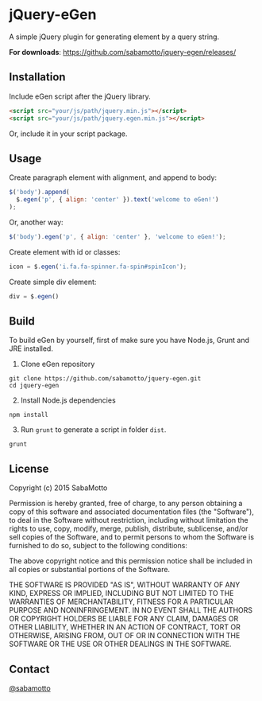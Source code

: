 # jQuery-eGen

A simple jQuery plugin for generating element by a query string.

__For downloads__: https://github.com/sabamotto/jquery-egen/releases/

## Installation

Include eGen script after the jQuery library.

```html
<script src="your/js/path/jquery.min.js"></script>
<script src="your/js/path/jquery.egen.min.js"></script>
```

Or, include it in your script package.

## Usage

Create paragraph element with alignment, and append to body:

```javascript
$('body').append(
  $.egen('p', { align: 'center' }).text('welcome to eGen!')
);
```

Or, another way:

```javascript
$('body').egen('p', { align: 'center' }, 'welcome to eGen!');
```

Create element with id or classes:

```javascript
icon = $.egen('i.fa.fa-spinner.fa-spin#spinIcon');
```

Create simple div element:

```javascript
div = $.egen()
```

## Build

To build eGen by yourself, first of make sure you have Node.js, Grunt and JRE installed.

1. Clone eGen repository

```
git clone https://github.com/sabamotto/jquery-egen.git
cd jquery-egen
```

2. Install Node.js dependencies

```
npm install
```

3. Run `grunt` to generate a script in folder `dist`.

```
grunt
```

## License

Copyright (c) 2015 SabaMotto

Permission is hereby granted, free of charge, to any person obtaining a copy
of this software and associated documentation files (the "Software"), to deal
in the Software without restriction, including without limitation the rights
to use, copy, modify, merge, publish, distribute, sublicense, and/or sell
copies of the Software, and to permit persons to whom the Software is
furnished to do so, subject to the following conditions:

The above copyright notice and this permission notice shall be included in
all copies or substantial portions of the Software.

THE SOFTWARE IS PROVIDED "AS IS", WITHOUT WARRANTY OF ANY KIND, EXPRESS OR
IMPLIED, INCLUDING BUT NOT LIMITED TO THE WARRANTIES OF MERCHANTABILITY,
FITNESS FOR A PARTICULAR PURPOSE AND NONINFRINGEMENT. IN NO EVENT SHALL THE
AUTHORS OR COPYRIGHT HOLDERS BE LIABLE FOR ANY CLAIM, DAMAGES OR OTHER
LIABILITY, WHETHER IN AN ACTION OF CONTRACT, TORT OR OTHERWISE, ARISING FROM,
OUT OF OR IN CONNECTION WITH THE SOFTWARE OR THE USE OR OTHER DEALINGS IN
THE SOFTWARE.

## Contact

[@sabamotto](https://twitter.com/sabamotto)
